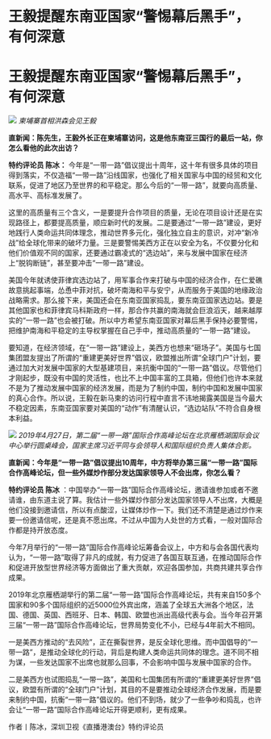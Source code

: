# 王毅提醒东南亚国家“警惕幕后黑手”，有何深意

# 王毅提醒东南亚国家“警惕幕后黑手”，有何深意

![](https://inews.gtimg.com/om_bt/OGd5oBeN3hZ5gqU3gJNSp_x7_Yo-_7E1W5_qTfYNMtCPMAA/1000)
_柬埔寨首相洪森会见王毅_

**直新闻：陈先生，王毅外长正在柬埔寨访问，这是他东南亚三国行的最后一站，你怎么看他的此次出访？**

**特约评论员 陈冰：**
今年是“一带一路”倡议提出十周年，这十年有很多具体的项目得到落实，不仅造福“一带一路”沿线国家，也强化了相关国家与中国的经贸和文化联系，促进了地区乃至世界的和平稳定。那么今后的“一带一路”，就要向高质量、高水平、高标准发展了。

这里的高质量有三个含义，一是要提升合作项目的质量，无论在项目设计还是在实现路径上，都要提高质量，顺应新时代的发展。二是要通过“一带一路”建设，更好地践行人类命运共同体理念，推动世界多元化，强化独立自主的意识，对冲“新冷战”给全球化带来的破坏力量。三是要警惕美西方正在以安全为名，不仅要分化和他们价值观不同的国家，还要通过霸凌式的“选边站”，来与发展中国家在经济上“脱钩断链”，甚至要冲击“一带一路”建设。

美国今年就诱使菲律宾选边站了，用军事合作来打破与中国的经济合作，在仁爱礁故意挑起事端，怂恿中菲对抗，破坏南海和平与安宁，从而服务于美国的地缘政治战略需求。那么接下来，美国还会在东南亚国家捣乱，要东南亚国家选边站。要是其他国家也和菲律宾马科斯政府一样，那合作共赢的南海就会巨浪滔天，越来越厚实的“一带一路”也会被打破。所以中方希望东南亚国家对幕后黑手保持必要警惕，把维护南海和平稳定的主导权掌握在自己手中，推动高质量的“一带一路”建设。

要知道，在经济领域，在“一带一路”建设上，美西方也想来“砸场子”。美国与七国集团盟友提出了所谓的“重建更美好世界”倡议，欧盟推出所谓“全球门户”计划，要通过加大对发展中国家的大型基建项目，来抗衡中国的“一带一路”倡议。尽管他们才刚起步，既没有中国的灵活性，也比不上中国丰富的工具箱，但他们也许本来就不是为了推动发展中国家的经济发展，而是为了制约中国，制约中国和发展中国家的真心合作。所以说，王毅在新马柬的访问行程中直言不讳地揭露美国是当今最大不稳定因素，东南亚国家要对美国的“动作”有清醒认识，“选边站队”不符合自身根本利益。

![](https://inews.gtimg.com/om_bt/OCfmoFhtDLy_93I54EPoZCnn-B6xyDPZ2xXDRG5ppzTM0AA/1000)
_2019年4月27日，第二届“一带一路”国际合作高峰论坛在北京雁栖湖国际会议中心举行圆桌峰会，国家主席习近平同与会领导人和国际组织负责人集体合影。_

**直新闻：今年是“一带一路”倡议提出10周年，中方将举办第三届“一带一路”国际合作高峰论坛，但一些外媒炒作部分发达国家领导人不会出席，你怎么看？**

**特约评论员 陈冰**
：中国举办“一带一路”国际合作高峰论坛，邀请谁参加或者不邀请谁，由东道主说了算。我估计一些外媒炒作部分发达国家领导人不出席，大概是他们没接到邀请信，所以有点酸涩，让媒体炒作一下。我们还不清楚是通过炒作来要一份邀请信呢，还是真不愿出席。不过从中国为人处世的方式看，一般对国际合作都是持开放态度。

今年7月举行的“一带一路”国际合作高峰论坛筹备会议上，中方和与会各国代表均认为，“一带一路”取得了非凡的成就，有力促进了各国互联互通，在推动国际合作和促进开放型世界经济等方面做出了重大贡献，欢迎各国参加，共商共建共享合作成果。

2019年北京雁栖湖举行的第二届“一带一路”国际合作高峰论坛，共有来自150多个国家和90多个国际组织的近5000位外宾出席，涵盖了全球五大洲各个地区，法国、德国、英国、西班牙、日本、韩国、欧盟也派出高级代表与会。当今年召开第三届“一带一路”国际合作高峰论坛，世界局势变化不小，已经与4年前大不相同。

一是美西方推动的“去风险”，正在撕裂世界，是反全球化思维。而中国倡导的“一带一路”，是推动全球化的行动，背后是构建人类命运共同体的理念。道不同不相为谋，一些发达国家不出席也就那么回事，不会影响中国与发展中国家的合作。

二是美西方也试图捣乱“一带一路”，美国和七国集团有所谓的“重建更美好世界”倡议，欧盟有所谓的“全球门户”计划，其目的不是要推动全球经济合作发展，而是要来制约中国，抗衡“一带一路”倡议的。他们不到场，就少了一些争吵和捣乱，也许会让“一带一路”国际合作高峰论坛开得更顺利，更有成果。

作者丨陈冰，深圳卫视《直播港澳台》特约评论员

